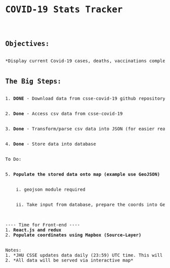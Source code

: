<pre><h1>COVID-19 Stats Tracker</h1>

<h2>Objectives:</h2>
*Display current Covid-19 cases, deaths, vaccinations completed.*

<h2>The Big Steps:</h2>
1. <strong>DONE</strong> - Download data from csse-covid-19 github repository.<br></br>
2. <strong>Done</strong> - Access csv data from csse-covid-19<br></br>
3. <strong>Done</strong> - Transform/parse csv data into JSON (for easier reading via front-end)<br></br>
4. <strong>Done</strong> - Store data into database<br></br>
To Do: <br><br>
5. <strong>Populate the stored data onto map (example use GeoJSON)</strong><br></br>
    i. geojson module required<br></br>
    ii. Take input from database, prepare the coords into GeoJSON format --> front-end framework can call this end-point while doing map implementation.<br></br>

---- Time for Front-end ----
1. <strong>React.js and redux</strong>
2. <strong>Populate coordinates using Mapbox (Source-Layer)</strong>


Notes:
1. *JHU CSSE updates data daily (23:59) UTC time. This will need to be synced to apps backend (aka update tables daily)*
2. *All data will be served via interactive map*
</pre>
